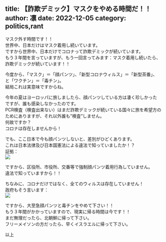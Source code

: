 title: 【詐欺デミック】マスクをやめる時間だ！！
author: 凛
date: 2022-12-05
category: politics,rant
----
マスク外す時間です！！\
世界中、日本だけはマスク着用し続いています。\
ですから世界中、日本だけでコロナって詐欺デミックが続いています。\
もう３年間を言っていますが、もう一回言ってみます：マスク着用し続いたら、詐欺デミックが続いています！！

今度から、「マスク」＝「顔パンツ」、「新型コロナウィルス」＝「新型茶番」、と「ワクチン」＝「毒チン」。\
結局これは実意味ですからね。

今年の夏はヨーロッパに旅しましたら、顔パンツしている方は凄く珍しかったですが、誰も感染しなかったのです。\
PCR検査（検査出来ない）はまだ詐欺デミックが続いている国々に旅を希望方のためにありますが、それ以外誰も”検査”しません。\
何故ですか？\
コロナは存在しませんから！

でも、ここ日本で今も顔パンツしないと、差別がひどくあります。\
これは日本法律及び日本国憲法による違法で知っていましたか！？\
証拠：\
![](https://ass.technicalsuwako.moe/8b09936002cf56b5eb03167199f8455a6375e92d39a2e3cf262f990b325f7f47.jpg)

ですから、区役所、市役所、交番等で強制顔パンツ着用行為していません。\
違法で知っていますから！！

ちなみに、コロナだけではなく、全てのウィルスは存在していません！\
政府もそう言います：\
![](https://ass.technicalsuwako.moe/287acbb2ff90a35f31c321510e4af90669240398d5c54506abb5510b79446361.jpeg)

ですから、大至急顔パンツと毒チンをやめて下さい！！\
もう３年間がかかっていますので、現実に帰る時間は今です！！\
まだ無理だったら、北朝鮮に帰って下さい。\
フリーメイソンの方だったら、早くイスラエルに帰って下さい。

以上
